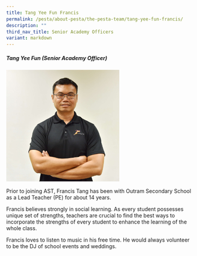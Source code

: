 ```yaml
---
title: Tang Yee Fun Francis
permalink: /pesta/about-pesta/the-pesta-team/tang-yee-fun-francis/
description: ""
third_nav_title: Senior Academy Officers
variant: markdown
---
```

##### Tang Yee Fun (Senior Academy Officer)

<img src="/images/francis%203.JPG" style="width:60%">


Prior to joining AST, Francis Tang has been with Outram Secondary School as a Lead Teacher (PE) for about 14 years.  

Francis believes strongly in social learning. As every student possesses unique set of strengths, teachers are crucial to find the best ways to incorporate the strengths of every student to enhance the learning of the whole class.

Francis loves to listen to music in his free time. He would always volunteer to be the DJ of school events and weddings.